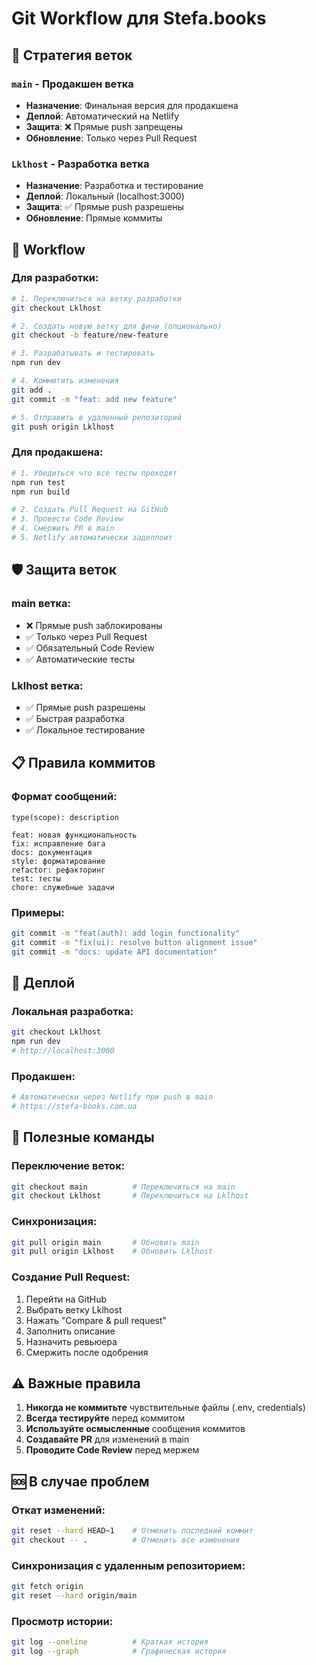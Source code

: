 # Git Workflow для Stefa.books

## 🌿 Стратегия веток

### `main` - Продакшен ветка
- **Назначение**: Финальная версия для продакшена
- **Деплой**: Автоматический на Netlify
- **Защита**: ❌ Прямые push запрещены
- **Обновление**: Только через Pull Request

### `Lklhost` - Разработка ветка  
- **Назначение**: Разработка и тестирование
- **Деплой**: Локальный (localhost:3000)
- **Защита**: ✅ Прямые push разрешены
- **Обновление**: Прямые коммиты

## 🔄 Workflow

### Для разработки:
```bash
# 1. Переключиться на ветку разработки
git checkout Lklhost

# 2. Создать новую ветку для фичи (опционально)
git checkout -b feature/new-feature

# 3. Разрабатывать и тестировать
npm run dev

# 4. Коммитить изменения
git add .
git commit -m "feat: add new feature"

# 5. Отправить в удаленный репозиторий
git push origin Lklhost
```

### Для продакшена:
```bash
# 1. Убедиться что все тесты проходят
npm run test
npm run build

# 2. Создать Pull Request на GitHub
# 3. Провести Code Review
# 4. Смержить PR в main
# 5. Netlify автоматически задеплоит
```

## 🛡️ Защита веток

### main ветка:
- ❌ Прямые push заблокированы
- ✅ Только через Pull Request
- ✅ Обязательный Code Review
- ✅ Автоматические тесты

### Lklhost ветка:
- ✅ Прямые push разрешены
- ✅ Быстрая разработка
- ✅ Локальное тестирование

## 📋 Правила коммитов

### Формат сообщений:
```
type(scope): description

feat: новая функциональность
fix: исправление бага
docs: документация
style: форматирование
refactor: рефакторинг
test: тесты
chore: служебные задачи
```

### Примеры:
```bash
git commit -m "feat(auth): add login functionality"
git commit -m "fix(ui): resolve button alignment issue"
git commit -m "docs: update API documentation"
```

## 🚀 Деплой

### Локальная разработка:
```bash
git checkout Lklhost
npm run dev
# http://localhost:3000
```

### Продакшен:
```bash
# Автоматически через Netlify при push в main
# https://stefa-books.com.ua
```

## 🔧 Полезные команды

### Переключение веток:
```bash
git checkout main          # Переключиться на main
git checkout Lklhost       # Переключиться на Lklhost
```

### Синхронизация:
```bash
git pull origin main       # Обновить main
git pull origin Lklhost    # Обновить Lklhost
```

### Создание Pull Request:
1. Перейти на GitHub
2. Выбрать ветку Lklhost
3. Нажать "Compare & pull request"
4. Заполнить описание
5. Назначить ревьюера
6. Смержить после одобрения

## ⚠️ Важные правила

1. **Никогда не коммитьте** чувствительные файлы (.env, credentials)
2. **Всегда тестируйте** перед коммитом
3. **Используйте осмысленные** сообщения коммитов
4. **Создавайте PR** для изменений в main
5. **Проводите Code Review** перед мержем

## 🆘 В случае проблем

### Откат изменений:
```bash
git reset --hard HEAD~1    # Отменить последний коммит
git checkout -- .          # Отменить все изменения
```

### Синхронизация с удаленным репозиторием:
```bash
git fetch origin
git reset --hard origin/main
```

### Просмотр истории:
```bash
git log --oneline          # Краткая история
git log --graph            # Графическая история
```
